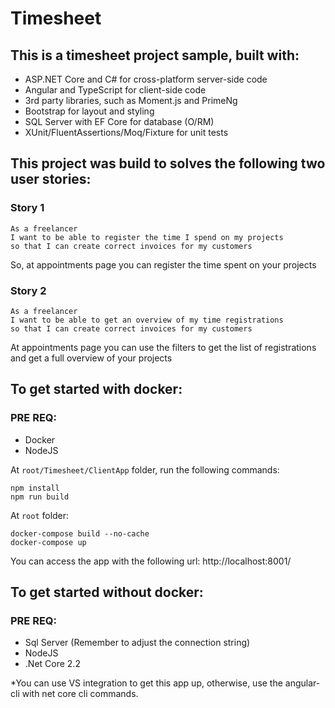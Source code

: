 # Timesheet


## This is a timesheet project sample, built with:

- ASP.NET Core and C# for cross-platform server-side code
- Angular and TypeScript for client-side code
- 3rd party libraries, such as Moment.js and PrimeNg
- Bootstrap for layout and styling
- SQL Server with EF Core for database (O/RM)
- XUnit/FluentAssertions/Moq/Fixture for unit tests


## This project was build to solves the following two user stories:

### Story 1
```
As a freelancer
I want to be able to register the time I spend on my projects
so that I can create correct invoices for my customers
```
So, at appointments page you can register the time spent on your projects

### Story 2
```
As a freelancer
I want to be able to get an overview of my time registrations
so that I can create correct invoices for my customers
```
At appointments page you can use the filters to get the list of registrations and get a full overview of your projects

## To get started with docker:

### PRE REQ:
- Docker
- NodeJS

At `root/Timesheet/ClientApp` folder, run the following commands:
```
npm install
npm run build
```

At `root` folder:
```
docker-compose build --no-cache
docker-compose up
```
You can access the app with the following url:
http://localhost:8001/

## To get started without docker:

### PRE REQ:
- Sql Server (Remember to adjust the connection string)
- NodeJS
- .Net Core 2.2

*You can use VS integration to get this app up, otherwise, use the angular-cli with net core cli commands.
 
